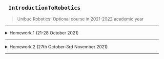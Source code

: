 ## ``` IntroductionToRobotics```
> Unibuc Robotics: Optional course in 2021-2022 academic year

---

<details>
  
  <summary> Homework 1 (21-28 October 2021) </summary>
  
 #### RGB led and Potentiometers
+ **Technical Task**: Use a separate potentiometer in controlling each of the color of the RGB led (Red, Green and Blue). The control must be done
with digital electronics (aka you must read the value of the potentiometer with Arduino, and write a mapped value to each of the pins connected
to the led.
  
|**Components**:|1 RBG led| 3 potentiometers| resistors|and wires (per logic)|
|---|---|---|---|---|  
  
|**Video showcase on youtube**|[link](https://youtu.be/mwl70TvYc9E)|
|---|---|
  
+ Picture of scene: ![image](https://user-images.githubusercontent.com/19687103/138956180-c529a7b8-f9c2-4b3b-b2d1-6f69311dc443.png)

<details open>
  
  <summary> Show/Hide The Code</summary>

```cpp
const int potRedPin = A0;
const int potGreenPin = A1;
const int potBluePin = A2;

const int maxBrightnessValue = 255;
const int maxAnalogValue = 1023;

const int redPin = 11;
const int greenPin = 10;
const int bluePin = 9;

int potRedValue = 0;
int potGreenValue = 0;
int potBlueValue = 0;

int ledRedBrightness = 0;
int ledGreenBrightness = 0;
int ledBlueBrightness = 0;


void setup() {
  // The LEDS are output
  pinMode(redPin, OUTPUT);
  pinMode(greenPin, OUTPUT);
  pinMode(bluePin, OUTPUT);

  // The potentiometers are input
  pinMode(potRedPin, INPUT);
  pinMode(potGreenPin, INPUT);
  pinMode(potBluePin, INPUT);

  // initialize serial communication at 9600 bits per second:
  Serial.begin(9600);

}

void loop() {

  // read the input on analog pin 0:
  potRedValue = analogRead(potRedPin);
  // read the input on analog pin 1:
  potGreenValue = analogRead(potGreenPin);
  // read the input on analog pin 2:
  potBlueValue = analogRead(potBluePin);

  // Convert the analog reading (which goes from 0 - 1023) to LED brightness (which goes from 0 to 255)
  ledRedBrightness = map(potRedValue, 0, maxAnalogValue, 0, maxBrightnessValue);
  ledGreenBrightness = map(potGreenValue, 0, maxAnalogValue, 0, maxBrightnessValue);
  ledBlueBrightness = map(potBlueValue, 0, maxAnalogValue, 0, maxBrightnessValue);

  // The LEDs are connected on PWM output digital pins
  analogWrite(redPin, ledRedBrightness);
  analogWrite(greenPin, ledGreenBrightness);
  analogWrite(bluePin, ledBlueBrightness);

  // print brightness level on each RGB channel in Serial Monitor
  Serial.println(ledRedBrightness);
  Serial.println(ledGreenBrightness);
  Serial.println(ledBlueBrightness);
  delay(1);
}
```

</details>
  
  </details>

---








<details>
  
  <summary> Homework 2 (27th October-3rd November 2021) </summary>
  
 #### Crosswalk simulator: traffic lights for people and cars
+ **Technical Task**:Building the traffic lights for a crosswalk. You will use 2 LEDs to represent the traffic lights for people (red and green)
and 3 LEDs to represent the traffic lights for cars (red, yellow and green). See the states it needs to go through. If anything is not clear, ask. Also, see the uploaded video (the intervals are different, but the states flow is the same). It’s a traffic lights system for people and cars - don’t overthink it.
  
|**Components**:|5 LEDs|1 button|1 buzzer|resistors|and wires (per logic)|
|---|---|---|---|---|---|
  
|**Video showcase on youtube**|[link](https://youtu.be/X81VE7nk7eY)|
|---|---|
  
+ Picture of scene: ![image](https://user-images.githubusercontent.com/19687103/140197526-f179777f-70d4-47e8-b831-541e97e5a1f0.jpeg)

<details open>
  
  <summary> Show/Hide The Code</summary>

```cpp
const int buttonPin = 2;
bool buttonState = LOW;

bool reading = LOW;
bool prevReading = LOW;

const int driverRedPin = 9;
bool driverRedState = LOW;

const int driverYellowPin = 8;
bool driverYellowState = LOW;

const int driverGreenPin = 10;
bool driverGreenState = HIGH;

const int passerRedPin = 6;
bool passerRedState = HIGH;

const int passerGreenPin = 5;
bool passerGreenState = LOW;

const int buzzerPin = 11;
unsigned int buzzerTone = 100;
bool buzzerState = LOW;
unsigned int buzzerDelay = 0;
unsigned int buzzerDuration = 0;

int counter = 0;


unsigned int debounceTimer = 0;
unsigned int debounceDelay = 50;

unsigned int changeStateOneDelay = 10000;
unsigned int changeStateTwoDelay = 3000;
unsigned int changeStateThreeDelay = 10000;
unsigned int changeStateFourDelay = 5000;

unsigned int newStateTimer = 0;
unsigned int blinkTimer = 0;
unsigned int buzzerTimer = 0;

unsigned int blinkDelay = 300;

int currentState = 0;

void setup() {
  // put your setup code here, to run once:
  pinMode(buttonPin, INPUT);
  pinMode(driverRedPin, OUTPUT);
  pinMode(driverYellowPin, OUTPUT);
  pinMode(driverGreenPin, OUTPUT);
  pinMode(passerGreenPin, OUTPUT);
  pinMode(passerRedPin, OUTPUT);
  Serial.begin(9600);
}

void loop() {

  // no state = start;
  // drivers: green && passers: red
  if(currentState == 0) {
    driverGreenState = HIGH;
    digitalWrite(driverGreenPin, driverGreenState);
    passerRedState = HIGH;
    digitalWrite(passerRedPin, passerRedState);
    
    reading = digitalRead(buttonPin);


    if(buttonState != prevReading) {
      debounceTimer = millis();
    }
    if( millis() - debounceTimer > debounceDelay) {
       if(reading != buttonState) {
          buttonState = reading;
          if(buttonState == LOW) {
            currentState = 1;
            newStateTimer = millis();
          }
       }
    }
   
    prevReading = buttonState;
  }


  // 1st State End = button pushed and then 10 seconds expired; 
  // drivers: yellow && passers: red

  if(currentState == 1 && millis() - newStateTimer > changeStateOneDelay) {
    driverGreenState = LOW;
    digitalWrite(driverGreenPin, driverGreenState);
    driverYellowState = HIGH;
    digitalWrite(driverYellowPin, driverYellowState);
    
    newStateTimer = millis();
    currentState = 2;
  }
  
  // 2nd State End = 3 seconds expired;
  // drivers: red && passers: green
  if(currentState == 2 && millis() - newStateTimer > changeStateTwoDelay) {
    driverYellowState = LOW;
    digitalWrite(driverYellowPin,driverYellowState);
    driverRedState = HIGH;
    digitalWrite(driverRedPin, driverRedState); 

    passerRedState = LOW;
    digitalWrite(passerRedPin, passerRedState);
    passerGreenState = HIGH;
    digitalWrite(passerGreenPin, passerGreenState);

    currentState = 3;
    newStateTimer = millis();
    buzzerTimer = millis();
    buzzerDuration = 100;
    buzzerDelay = 500;
  }

  // 3th State Start = use buzzer
  // 3th State End = 10 seconds expired;
  // drivers: red && passers: blinking green

  if(currentState == 3 && millis() - newStateTimer < changeStateThreeDelay)  {
    if(millis() - buzzerTimer > buzzerDelay) {
      buzzerState = !buzzerState;
      buzzerTimer = millis();
    }
    if(buzzerState == HIGH){
      tone(buzzerPin, buzzerTone, buzzerDuration);
    }
  }

  if(currentState == 3 && millis() - newStateTimer > changeStateThreeDelay) {
    currentState = 4;
    blinkTimer = millis();
    newStateTimer = millis();
    buzzerDuration = 50;
    blinkDelay = 250;
  }

 // 4th State Start = change semaphore status for passers
 // 4th State End = 5 seconds expired then Go Back To 1st State
 // drivers: red && passers: (blinking) green
 
 if(currentState == 4 && millis() - newStateTimer < changeStateFourDelay) {
  
    if(millis() - blinkTimer > blinkDelay) {
     passerGreenState = !passerGreenState;
     blinkTimer = millis();
    }
  
    if(passerGreenState == LOW) {
      digitalWrite(passerGreenPin, LOW);
    }
    
    else {
      digitalWrite(passerGreenPin, HIGH);
      tone(buzzerPin, buzzerTone, buzzerDuration);
    }
  
 }

 if(currentState == 4 && millis() - newStateTimer > changeStateFourDelay) {
    passerGreenState = LOW;
    digitalWrite(passerGreenPin, passerGreenState);
    driverRedState = LOW;
    digitalWrite(driverRedPin, driverRedState);
  
    currentState = 0;
    newStateTimer = millis();
 }
}
```

</details>
  
  </details>

---
